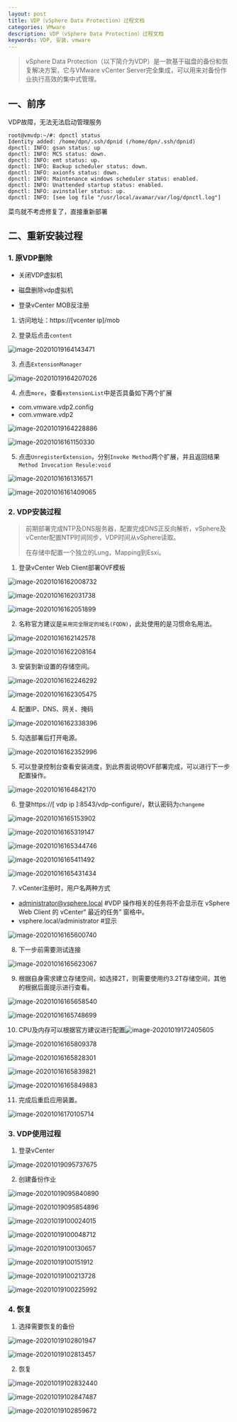 ```yaml
---
layout: post
title: VDP（vSphere Data Protection）过程文档
categories: VMware
description: VDP（vSphere Data Protection）过程文档
keywords: VDP, 安装，vmware
---
```


> vSphere Data Protection（以下简介为VDP）是一款基于磁盘的备份和恢复解决方案，它与VMware vCenter Server完全集成，可以用来对备份作业执行高效的集中式管理。

## 一、前序

VDP故障，无法无法启动管理服务

```shell
root@vmvdp:~/#: dpnctl status
Identity added: /home/dpn/.ssh/dpnid (/home/dpn/.ssh/dpnid)
dpnctl: INFO: gsan status: up
dpnctl: INFO: MCS status: down.
dpnctl: INFO: emt status: up.
dpnctl: INFO: Backup scheduler status: down.
dpnctl: INFO: axionfs status: down.
dpnctl: INFO: Maintenance windows scheduler status: enabled.
dpnctl: INFO: Unattended startup status: enabled.
dpnctl: INFO: avinstaller status: up.
dpnctl: INFO: [see log file "/usr/local/avamar/var/log/dpnctl.log"]
```

菜鸟就不考虑修复了，直接重新部署

## 二、重新安装过程

### 1. 原VDP删除

[参考官方KB文档链接]: https://kb.vmware.com/s/article/2038356?lang=zh_cn

- 关闭VDP虚拟机

- 磁盘删除vdp虚拟机

- 登录vCenter MOB反注册

1. 访问地址：https://[vcenter ip]/mob



2. 登录后点击`content`

![image-20201019164143471](http://cdn.mingsec.com/image-20201019164143471.png)

3. 点击`ExtensionManager`

![image-20201019164207026](http://cdn.mingsec.com/image-20201019164207026.png)



4. 点击`more`，查看`extensionList`中是否具备如下两个扩展

- com.vmware.vdp2.config
- com.vmware.vdp2



![image-20201019164228886](http://cdn.mingsec.com/image-20201019164228886.png)





![image-20201016161150330](http://cdn.mingsec.com/image-20201016161150330.png)

5. 点击`UnregisterExtension`，分别`Invoke Method`两个扩展，并且返回结果`Method Invocation Resule:void`

![image-20201016161316571](http://cdn.mingsec.com/image-20201016161316571.png)

![image-20201016161409065](http://cdn.mingsec.com/image-20201016161409065.png)



### 2. VDP安装过程

> 前期部署完成NTP及DNS服务器，配置完成DNS正反向解析，vSphere及vCenter配置NTP时间同步，VDP时间从vSphere读取。
>
> 在存储中配置一个独立的Lung，Mapping到Esxi。

1. 登录vCenter Web Client部署OVF模板

![image-20201016162008732](http://cdn.mingsec.com/image-20201016162008732.png)

![image-20201016162031738](http://cdn.mingsec.com/image-20201016162031738.png)

![image-20201016162051899](http://cdn.mingsec.com/image-20201016162051899.png)

2. 名称官方建议是`采用完全限定的域名(FQDN)`，此处使用的是习惯命名用法。

![image-20201016162142578](http://cdn.mingsec.com/image-20201016162142578.png)

![image-20201016162208164](http://cdn.mingsec.com/image-20201016162208164.png)

3. 安装到新设置的存储空间。

![image-20201016162246292](http://cdn.mingsec.com/image-20201016162246292.png)

![image-20201016162305475](http://cdn.mingsec.com/image-20201016162305475.png)

4. 配置IP、DNS、网关、掩码

![image-20201016162338396](http://cdn.mingsec.com/image-20201016162338396.png)

5. 勾选部署后打开电源。

![image-20201016162352996](http://cdn.mingsec.com/image-20201016162352996.png)

5. 可以登录控制台查看安装进度，到此界面说明OVF部署完成，可以进行下一步配置操作。 

![image-20201016164842170](http://cdn.mingsec.com/image-20201016164842170.png)

6. 登录https://[ vdp ip ]:8543/vdp-configure/，默认密码为`changeme`

![image-20201016165153902](http://cdn.mingsec.com/image-20201016165153902.png)



![image-20201016165319147](http://cdn.mingsec.com/image-20201016165319147.png)

![image-20201016165344746](http://cdn.mingsec.com/image-20201016165344746.png)

![image-20201016165411492](http://cdn.mingsec.com/image-20201016165411492.png)

![image-20201016165431434](http://cdn.mingsec.com/image-20201016165431434.png)

7. vCenter注册时，用户名两种方式

- administrator@vsphere.local	#VDP 操作相关的任务将不会显示在 vSphere Web Client 的 vCenter“ 最近的任务” 窗格中。
- vsphere.local/administrator      #显示

![image-20201016165600740](http://cdn.mingsec.com/image-20201016165600740.png)

8. 下一步前需要测试连接

![image-20201016165623067](http://cdn.mingsec.com/image-20201016165623067.png)

9. 根据自身需求建立存储空间，如选择2T，则需要使用约3.2T存储空间，其他的根据后面提示进行查看。

![image-20201016165658540](http://cdn.mingsec.com/image-20201016165658540.png)

![image-20201016165748699](http://cdn.mingsec.com/image-20201016165748699.png)

10. CPU及内存可以根据官方建议进行配置![image-20201019172405605](http://cdn.mingsec.com/image-20201019172405605.png)

![image-20201016165809378](http://cdn.mingsec.com/image-20201016165809378.png)

![image-20201016165828301](http://cdn.mingsec.com/image-20201016165828301.png)

![image-20201016165839821](http://cdn.mingsec.com/image-20201016165839821.png)

![image-20201016165849883](http://cdn.mingsec.com/image-20201016165849883.png)

11. 完成后重启应用装置。

![image-20201016170105714](http://cdn.mingsec.com/image-20201016170105714.png)





### 3. VDP使用过程

1. 登录vCenter

![image-20201019095737675](http://cdn.mingsec.com/image-20201019095737675.png)

2. 创建备份作业

![image-20201019095840890](http://cdn.mingsec.com/image-20201019095840890.png)

![image-20201019095854896](http://cdn.mingsec.com/image-20201019095854896.png)

![image-20201019100024015](http://cdn.mingsec.com/image-20201019100024015.png)

![image-20201019100048712](http://cdn.mingsec.com/image-20201019100048712.png)

![image-20201019100130657](http://cdn.mingsec.com/image-20201019100130657.png)

![image-20201019100151912](http://cdn.mingsec.com/image-20201019100151912.png)

![image-20201019100213728](http://cdn.mingsec.com/image-20201019100213728.png)

![image-20201019100225992](http://cdn.mingsec.com/image-20201019100225992.png)



### 4. 恢复

1. 选择需要恢复的备份

![image-20201019102801947](http://cdn.mingsec.com/image-20201019102801947.png)

![image-20201019102813457](http://cdn.mingsec.com/image-20201019102813457.png)

2. 恢复

![image-20201019102832440](http://cdn.mingsec.com/image-20201019102832440.png)

![image-20201019102847487](http://cdn.mingsec.com/image-20201019102847487.png)

![image-20201019102859672](http://cdn.mingsec.com/image-20201019102859672.png)